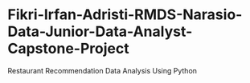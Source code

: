 # Fikri-Irfan-Adristi-RMDS-Narasio-Data-Junior-Data-Analyst-Capstone-Project
Restaurant Recommendation Data Analysis Using Python
